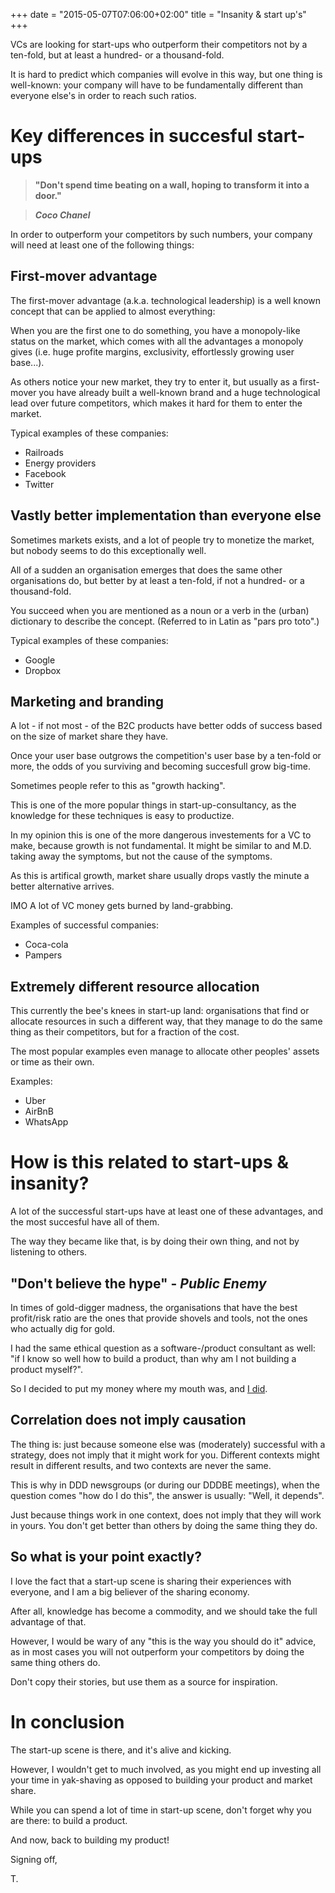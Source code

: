 +++
date = "2015-05-07T07:06:00+02:00"
title = "Insanity & start up's"
+++

VCs are looking for start-ups who outperform their competitors not by a ten-fold, but at least a hundred- or a thousand-fold.

It is hard to predict which companies will evolve in this way, but one thing is well-known: your company will have to be fundamentally different than everyone else's in order to reach such ratios. 

# Key differences in succesful start-ups

>__"Don't spend time beating on a wall, hoping to transform it into a door."__

> ___Coco Chanel___

In order to outperform your competitors by such numbers, your company will need at least one of the following things:

## First-mover advantage

The first-mover advantage (a.k.a. technological leadership) is a well known concept that can be applied to almost everything:

When you are the first one to do something, you have a monopoly-like status on the market, which comes with all the advantages a monopoly gives (i.e. huge profite margins, exclusivity, effortlessly growing user base...).

As others notice your new market, they try to enter it, but usually as a first-mover you have already built a well-known brand and a huge technological lead over future competitors, which makes it hard for them to enter the market.

Typical examples of these companies:

- Railroads
- Energy providers
- Facebook
- Twitter

## Vastly better implementation than everyone else

Sometimes markets exists, and a lot of people try to monetize the market, but nobody seems to do this exceptionally well.

All of a sudden an organisation emerges that does the same other organisations do, but better by at least a ten-fold, if not a hundred- or a thousand-fold.

You succeed when you are mentioned as a noun or a verb in the (urban) dictionary to describe the concept. (Referred to in Latin as "pars pro toto".)

Typical examples of these companies:

- Google
- Dropbox

## Marketing and branding

A lot - if not most - of the B2C products have better odds of success based on the size of market share they have.

Once your user base outgrows the competition's user base by a ten-fold or more, the odds of you surviving and becoming succesfull grow big-time.

Sometimes people refer to this as "growth hacking".

This is one of the more popular things in start-up-consultancy, as the knowledge for these techniques is easy to productize.

In my opinion this is one of the more dangerous investements for a VC to make, because growth is not fundamental. It might be similar to and M.D. taking away the symptoms, but not the cause of the symptoms.

As this is artifical growth, market share usually drops vastly the minute a better alternative arrives.

IMO A lot of VC money gets burned by land-grabbing.

Examples of successful companies:

- Coca-cola
- Pampers

## Extremely different resource allocation

This currently the bee's knees in start-up land: organisations that find or allocate resources in such a different way, that they manage to do the same thing as their competitors, but for a fraction of the cost.

The most popular examples even manage to allocate other peoples' assets or time as their own.

Examples:

- Uber
- AirBnB
- WhatsApp

# How is this related to start-ups & insanity?

A lot of the successful start-ups have at least one of these advantages, and the most succesful have all of them.

The way they became like that, is by doing their own thing, and not by listening to others.

## "Don't believe the hype" - _Public Enemy_

In times of gold-digger madness, the organisations that have the best profit/risk ratio are the ones that provide shovels and tools, not the ones who actually dig for gold. 

I had the same ethical question as a software-/product consultant as well: "if I know so well how to build a product, than why am I not building a product myself?".

So I decided to put my money where my mouth was, and [I did](/blog/2015/03/06/Building-your-own-product/).

## Correlation does not imply causation

The thing is: just because someone else was (moderately) successful with a strategy, does not imply that it might work for you. Different contexts might result in different results, and two contexts are never the same.

This is why in DDD newsgroups (or during our DDDBE meetings), when the question comes "how do I do this", the answer is usually: "Well, it depends".

Just because things work in one context, does not imply that they will work in yours. You don't get better than others by doing the same thing they do.

## So what is your point exactly?

I love the fact that a start-up scene is sharing their experiences with everyone, and I am a big believer of the sharing economy.

After all, knowledge has become a commodity, and we should take the full advantage of that.

However, I would be wary of any "this is the way you should do it" advice, as in most cases you will not outperform your competitors by doing the same thing others do.

Don't copy their stories, but use them as a source for inspiration.

# In conclusion

The start-up scene is there, and it's alive and kicking. 

However, I wouldn't get to much involved, as you might end up investing all your time in yak-shaving as opposed to building your product and market share.

While you can spend a lot of time in start-up scene, don't forget why you are there: to build a product.

And now, back to building my product!

Signing off,

T.